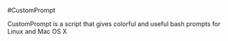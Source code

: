 #CustomPrompt

CustomPrompt is a script that gives colorful and useful bash prompts
for Linux and Mac OS X
